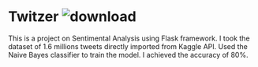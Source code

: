 # Twitzer ![download](https://user-images.githubusercontent.com/59132776/110394533-9a76f580-8092-11eb-998c-560edfadfaf2.png)

This is a project on Sentimental Analysis using Flask framework. 
I took the dataset of 1.6 millions tweets directly imported from Kaggle API. Used the Naive Bayes classifier to train the model. 
I achieved the accuracy of 80%.

